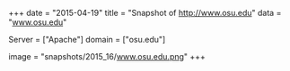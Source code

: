 
+++
date = "2015-04-19"
title = "Snapshot of http://www.osu.edu"
data = "www.osu.edu"

Server = ["Apache"]
domain = ["osu.edu"]

  image = "snapshots/2015_16/www.osu.edu.png"
+++
#
